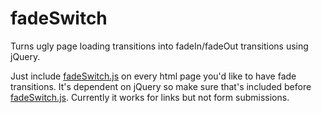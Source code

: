 fadeSwitch
==========

Turns ugly page loading transitions into fadeIn/fadeOut transitions using jQuery.

Just include <a href="https://github.com/CostaMichailidis/fadeSwitch/blob/master/fadeSwitch.js">fadeSwitch.js</a> on every html page you'd like to have fade transitions. It's dependent on jQuery so make sure that's included before <a href="https://github.com/CostaMichailidis/fadeSwitch/blob/master/fadeSwitch.js">fadeSwitch.js</a>. Currently it works for links but not form submissions.